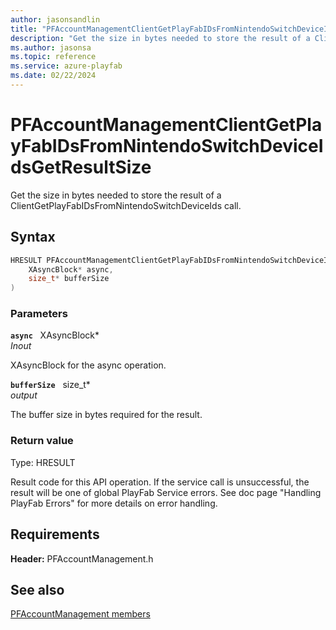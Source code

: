 ```yaml
---
author: jasonsandlin
title: "PFAccountManagementClientGetPlayFabIDsFromNintendoSwitchDeviceIdsGetResultSize"
description: "Get the size in bytes needed to store the result of a ClientGetPlayFabIDsFromNintendoSwitchDeviceIds call."
ms.author: jasonsa
ms.topic: reference
ms.service: azure-playfab
ms.date: 02/22/2024
---
```


# PFAccountManagementClientGetPlayFabIDsFromNintendoSwitchDeviceIdsGetResultSize  

Get the size in bytes needed to store the result of a ClientGetPlayFabIDsFromNintendoSwitchDeviceIds call.  

## Syntax  
  
```cpp
HRESULT PFAccountManagementClientGetPlayFabIDsFromNintendoSwitchDeviceIdsGetResultSize(  
    XAsyncBlock* async,  
    size_t* bufferSize  
)  
```  
  
### Parameters  
  
**`async`** &nbsp; XAsyncBlock*  
*_Inout_*  
  
XAsyncBlock for the async operation.  
  
**`bufferSize`** &nbsp; size_t*  
*output*  
  
The buffer size in bytes required for the result.  
  
  
### Return value
Type: HRESULT
  
Result code for this API operation. If the service call is unsuccessful, the result will be one of global PlayFab Service errors. See doc page "Handling PlayFab Errors" for more details on error handling.
  
  
## Requirements  
  
**Header:** PFAccountManagement.h
  
## See also  
[PFAccountManagement members](../pfaccountmanagement_members.md)  

  
  
